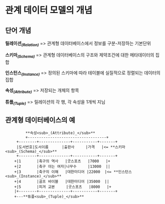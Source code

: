 # 관계 데이터 모델의 개념

## 단어 개념

**릴레이션<sub>_(Relation)_</sub>**     =>  관계형 데이터베이스에서 정보를 구분-저장하는 기본단위

**스키마<sub>_(Schema)_</sub>**         =>  관계형 데이터베이스의 구조와 제약조건에 대한 메타데이터의 집합

**인스턴스<sub>_(Instance)_</sub>**     =>  정의된 스키마에 따라 테이블에 실질적으로 정렬되는 데이터의 집합

**속성<sub>_(Attribute)_</sub>**        =>  저장되는 개체의 항목

**튜플<sub>_(Tuple)_</sub>**            =>  릴레이션의 각 행, 각 속성을 1개씩 지님

## 관계형 데이터베이스의 예

```
         **속성<sub>_(Attribute)_</sub>**
         +-----------------------------------+
     +--------+--------------+-----------+-------+
     |도서번호|도서이름      |출판사     |가격   |<= **스키마<sub>_(Schema)_</sub>**
     +--------+--------------+-----------+-------+
    +|1       |축구의 역사   |굿스포츠   |7000   |+
    +|2       |축구 아는 여자|나무수     |13000  ||
    +|3       |축구의 이해   |대한미디어 |22000  |<= **인스턴스<sub>_(Instance)_</sub>**
    +|4       |골프 바이블   |대한미디어 |35000  ||
    +|5       |피겨 교본     |굿스포츠   |8000   |+
    |+--------+--------------+-----------+-------+
    +---**튜플<sub>_(Tuple)_</sub>**
```
